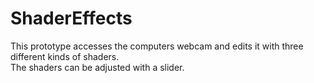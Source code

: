 # ShaderEffects

This prototype accesses the computers webcam and edits it with three different kinds of shaders. 
<br />The shaders can be adjusted with a slider.

